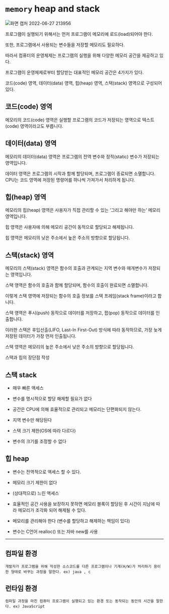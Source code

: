 #  `memory` heap and stack 
![화면 캡처 2022-06-27 213956](https://user-images.githubusercontent.com/68903200/175944414-7b343df3-d25a-4d07-8b7e-2dcf3ab9cf66.png)


프로그램이 실행되기 위해서는 먼저 프로그램이 메모리에 로드(load)되어야 한다. 

또한, 프로그램에서 사용되는 변수들을 저장할 메모리도 필요하다.

따라서 컴퓨터의 운영체제는 프로그램의 실행을 위해 다양한 메모리 공간을 제공하고 있다.

프로그램이 운영체제로부터 할당받는 대표적인 메모리 공간은 4가지가 있다. 

코드(code) 영역, 데이터(data) 영역, 힙(heap) 영역, 스택(stack) 영역으로 구성되어 있다.

## 코드(code) 영역
메모리의 코드(code) 영역은 실행할 프로그램의 코드가 저장되는 영역으로 텍스트(code) 영역이라고도 부릅니다.

## 데이터(data) 영역
메모리의 데이터(data) 영역은 프로그램의 전역 변수와 정적(static) 변수가 저장되는 영역입니다.

데이터 영역은 프로그램의 시작과 함께 할당되며, 프로그램이 종료되면 소멸합니다.
CPU는 코드 영역에 저장된 명령어를 하나씩 가져가서 처리하게 됩니다.

## 힙(heap) 영역
메모리의 힙(heap) 영역은 사용자가 직접 관리할 수 있는 ‘그리고 해야만 하는’ 메모리 영역입니다.

힙 영역은 사용자에 의해 메모리 공간이 동적으로 할당되고 해제됩니다.

힙 영역은 메모리의 낮은 주소에서 높은 주소의 방향으로 할당됩니다.

## 스택(stack) 영역
메모리의 스택(stack) 영역은 함수의 호출과 관계되는 지역 변수와 매개변수가 저장되는 영역입니다.

스택 영역은 함수의 호출과 함께 할당되며, 함수의 호출이 완료되면 소멸합니다.

이렇게 스택 영역에 저장되는 함수의 호출 정보를 스택 프레임(stack frame)이라고 합니다.

스택 영역은 푸시(push) 동작으로 데이터를 저장하고, 팝(pop) 동작으로 데이터를 인출합니다.

이러한 스택은 후입선출(LIFO, Last-In First-Out) 방식에 따라 동작하므로, 가장 늦게 저장된 데이터가 가장 먼저 인출됩니다.

스택 영역은 메모리의 높은 주소에서 낮은 주소의 방향으로 할당됩니다.

스택과 힙의 장단점 작성

## 스택 stack

- 매우 빠른 액세스

- 변수를 명시적으로 할당 해제할 필요가 없다

- 공간은 CPU에 의해 효율적으로 관리되고 메모리는 단편화되지 않는다.

- 지역 변수만 해당된다

- 스택 크기 제한(OS에 따라 다르다)

- 변수의 크기를 조정할 수 없다

## 힙 heap

- 변수는 전역적으로 액세스 할 수 있다.

- 메모리 크기 제한이 없다

- (상대적으로) 느린 액세스

- 효율적인 공간 사용을 보장하지 못하면 메모리 블록이 할당된 후 시간이 지남에 따라 메모리가 조각화 되어 해제될 수 있다.

- 메모리를 관리해야 한다 (변수를 할당하고 해제하는 책임이 있다)

- 변수는 C언어 realloc() 또는 자바 new를 사용
***
## 컴파일 환경

`개발자가 프로그램을 위해 작성한 소스코드를 다른 프로그램이나 기계(H/W)가 처리하기 용이한 형태로 바꾸는 과정을 말한다.
ex) java , c`

## 런타임 환경

`컴파일 과정을 마친 컴퓨터 프로그램이 실행되고 있는 환경 또는 동작되는 동안의 시간을 말한다.
ex) JavaScript`
